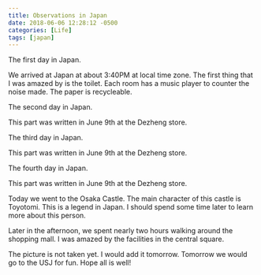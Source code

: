 ```yaml
---
title: Observations in Japan
date: 2018-06-06 12:28:12 -0500
categories: [Life]
tags: [japan]
---
```

The first day in Japan.

We arrived at Japan at about 3:40PM at local time zone. The first thing that I was amazed by is the toilet. Each room has a music player to counter the noise made. The paper is recycleable.

The second day in Japan.

This part was written in June 9th at the Dezheng store.

The third day in Japan.

This part was written in June 9th at the Dezheng store.

The fourth day in Japan.

This part was written in June 9th at the Dezheng store.

Today we went to the Osaka Castle. The main character of this castle is Toyotomi. This is a legend in Japan. I should spend some time later to learn more about this person.

Later in the afternoon, we spent nearly two hours walking around the shopping mall. I was amazed by the facilities in the central square.

The picture is not taken yet. I would add it tomorrow. Tomorrow we would go to the USJ for fun. Hope all is well!
